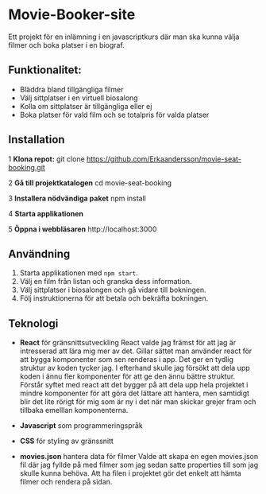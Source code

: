 # Movie-Booker-site
Ett projekt för en inlämning i en javascriptkurs där man ska kunna välja filmer och boka platser i en biograf. 

## Funktionalitet: 
- Bläddra bland tillgängliga filmer
- Välj sittplatser i en virtuell biosalong
- Kolla om sittplatser är tillgängliga eller ej
- Boka platser för vald film och se totalpris för valda platser

## Installation 
1 **Klona repot:**
   git clone https://github.com/Erkaandersson/movie-seat-booking.git
   
2 **Gå till projektkatalogen**
  cd movie-seat-booking
  
3 **Installera nödvändiga paket**
  npm install
  
4 **Starta applikationen** 

5 **Öppna i webbläsaren** 
  http://localhost:3000

## Användning
1. Starta applikationen med `npm start`.
2. Välj en film från listan och granska dess information.
3. Välj sittplatser i biosalongen och gå vidare till bokningen.
4. Följ instruktionerna för att betala och bekräfta bokningen.

## Teknologi 
- **React** för gränsnittsutveckling
  React valde jag främst för att jag är intresserad att lära mig mer av det. Gillar sättet man använder react för att bygga komponenter som sen renderas i app. Det ger en tydlig struktur av koden tycker jag. I efterhand skulle jag försökt att dela upp koden i ännu fler komponenter för att ge den ännu bättre struktur. Förstår syftet med react att det bygger på att dela upp hela projektet i mindre komponenter för att göra det lättare att hantera, men samtidigt blir det lite rörigt för mig som är ny i det när man skickar grejer fram och tillbaka emelllan komponenterna. 
  
- **Javascript** som programmeringspråk
- **CSS** för styling av gränssnitt
- **movies.json** hantera data för filmer
   Valde att skapa en egen movies.json fil där jag fyllde på med filmer som jag sedan satte properties till som jag skulle kunna behöva. Att ha filen i projektet gör det enkelt att hämta filmer och rendera på sidan. 
  


